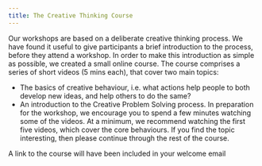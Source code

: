 ```yaml
---
title: The Creative Thinking Course
---
```

Our workshops are based on a deliberate creative thinking process. We have found it useful to give participants a brief introduction to the process, before they attend a workshop. In order to make this introduction as simple as possible, we created a small online course. The course comprises a series of short videos (5 mins each), that cover two main topics:
* The basics of creative behaviour, i.e. what actions help people to both develop new ideas, and help others to do the same?
* An introduction to the Creative Problem Solving process.
In preparation for the workshop, we encourage you to spend a few minutes watching some of the videos. At a minimum, we recommend watching the first five videos, which cover the core behaviours. If you find the topic interesting, then please continue through the rest of the course.

A link to the course will have been included in your welcome email